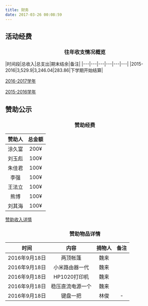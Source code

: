 ```yaml
---
title: 财务
date: 2017-03-26 00:08:59
---
```


## 活动经费

### <p align="center" >往年收支情况概览</p>

|时间段|总收入|总支出|期末结余|备注|
|---|---|---|---|---|---|
|2015-2016|3,529.9|3,246.04|283.86|下学期开始结算|

 [2016-2017学年](2016_2017/)
 
 [2015-2016学年](2015_2016/)


## 赞助公示

### <p align="center" >赞助经费</p>
|赞助人|总金额|
|:---:|:---:|
|涂久富|200¥|
|刘玉彪|100¥|
|朱佳君|100¥|
|李强|100¥|
|王法立|100¥|
|熊博|100¥|
|刘其海|100¥|

[赞助收入详情](赞助详情/)

### <p align="center" color="red">赞助物品详情</p>

|时间|内容|捐物人|备注|
|:---:|:---:|:---:|:---:|
|2016年9月18日|两顶帐篷|魏来||
|2016年9月18日|小米路由器一代|魏来||
|2016年9月18日|HP1020打印机|魏来||
|2016年9月18日|稳压直流电源一个|魏来||
|2016年9月18日|键盘一把|林俊|-|
